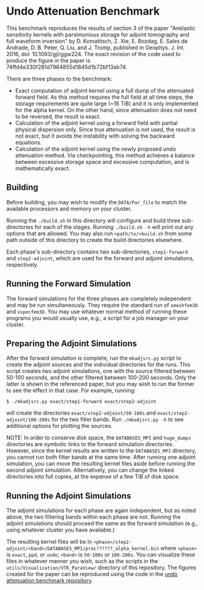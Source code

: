 Undo Attenuation Benchmark
==========================

This benchmark reproduces the results of section 3 of the paper "Anelastic
sensitivity kernels with parsimonious storage for adjoint tomography and full
waveform inversion" by D. Komatitsch, Z. Xie, E. Bozdag, E. Sales de Andrade,
D. B. Peter, Q. Liu, and J. Tromp, published in Geophys. J. Int. 2016,
doi: 10.1093/gji/ggw224. The exact revision of the code used to produce the
figure in the paper is 74ffd4e330f281d7964855d1845d1b72bf13ab74.

There are three phases to the benchmark:
  * Exact computation of adjoint kernel using a full dump of the attenuated
    forward field. As this method requires the full field at all time steps,
    the storage requirements are quite large (~16 TiB) and it is only
    implemented for the alpha kernel. On the other hand, since attenuation does
    not need to be reversed, the result is exact.
  * Calculation of the adjoint kernel using a forward field with partial
    physical dispersion only. Since true attenuation is not used, the result is
    not exact, but it avoids the instability with solving the backward
    equations.
  * Calculation of the adjoint kernel using the newly proposed undo attenuation
    method. Via checkpointing, this method achieves a balance between excessive
    storage space and excessive computation, and is mathematically exact.

Building
--------

Before building, you may wish to modify the `DATA/Par_file` to match the
available processors and memory on your cluster.

Running the `./build.sh` in this directory will configure and build three
sub-directories for each of the stages. Running `./build.sh -h` will print out
any options that are allowed. You may also run `<path/to/>build.sh` from some
path outside of this directory to create the build directories elsewhere.

Each phase's sub-directory contains two sub-directories, `step1-forward` and
`step2-adjoint`, which are used for the forward and adjoint simulations,
respectively.

Running the Forward Simulation
------------------------------

The forward simulations for the three phases are completely independent and may
be run simultaneously. They require the standard run of `xmeshfem3D` and
`xspecfem3D`. You may use whatever normal method of running these programs you
would usually use, e.g., a script for a job manager on your cluster.

Preparing the Adjoint Simulations
---------------------------------

After the forward simulation is complete, run the `mkadjsrc.py` script to
create the adjoint sources and the individual directories for the runs. This
script creates two adjoint simulations, one with the source filtered between
50-100 seconds, and the other filtered between 100-200 seconds. Only the latter
is shown in the referenced paper, but you may wish to run the former to see the
effect in that case. For example, running:

	$ ./mkadjsrc.py exact/step1-forward exact/step2-adjoint

will create the directories `exact/step2-adjoint/50-100s` and
`exact/step2-adjoint/100-200s` for the two filter bands. Run `./mkadjsrc.py -h`
to see additional options for plotting the sources.

NOTE: In order to conserve disk space, the `DATABASES_MPI` and `huge_dumps`
directories are symbolic links to the forward simulation directories. However,
since the kernel results are written to the `DATABASES_MPI` directory, you
cannot run both filter bands at the same time. After running one adjoint
simulation, you can move the resulting kernel files aside before running the
second adjoint simulation. Alternatively, you can change the linked directories
into full copies, at the expense of a few TiB of disk space.

Running the Adjoint Simulations
-------------------------------

The adjoint simulations for each phase are again independent, but as noted
above, the two filtering bands within each phase are not. Running the adjoint
simulations should proceed the same as the forward simulation (e.g., using
whatever cluster you have available.)

The resulting kernel files will be in
`<phase>/step2-adjoint/<band>/DATABASES_MPI/proc??????_alpha_kernel.bin`
where `<phase>` is `exact`, `ppd`, or `undo`; `<band>` is `50-100s` or
`100-200s`. You can visualize these files in whatever manner you wish, such as
the scripts in the `utils/Visualization/VTK_ParaView/` directory of this
repository. The figures created for the paper can be reproduced using the code
in the [undo attenuation benchmark
repository](https://gitlab.com/QuLogic/undo_attenuation_benchmark).
